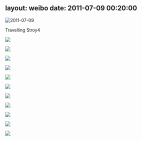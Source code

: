 layout: weibo
date: 2011-07-09 00:20:00
---
<meta name="referrer" content="no-referrer" />

<img src="/images/favicon.ico" style="float: left;"/> 2011-07-09

Travelling Stroy4

![](http://fmn.xnpic.com/fmn052/20110709/0020/p_large_TiaC_5104000225a65c73.jpg)

![](http://fmn.rrfmn.com/fmn049/20110709/0010/p_large_n9WB_51040002254c5c73.jpg)

![](http://fmn.xnpic.com/fmn054/20110709/0010/p_large_CCEg_5125000224895c73.jpg)

![](http://fmn.xnpic.com/fmn051/20110709/0010/p_large_C2np_5130000227545c73.jpg)

![](http://fmn.xnpic.com/fmn047/20110709/0010/p_large_xX8V_50e5000222585c73.jpg)

![](http://fmn.xnpic.com/fmn052/20110709/0010/p_large_EjmE_50e2000224445c73.jpg)

![](http://fmn.xnpic.com/fmn053/20110709/0010/p_large_HKpd_50eb000222d15c73.jpg)

![](http://fmn.xnpic.com/fmn055/20110709/0010/p_large_jEwq_50e6000225a15c73.jpg)

![](http://fmn.xnpic.com/fmn052/20110709/0010/p_large_LtWB_51300002274e5c73.jpg)

![](http://fmn.xnpic.com/fmn052/20110709/0010/p_large_TU3C_5106000221ef5c73.jpg)

![](http://fmn.xnpic.com/fmn050/20110709/0010/p_large_0hEW_50f8000220fa5c73.jpg)
